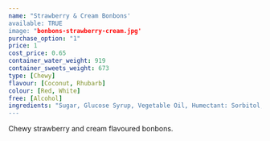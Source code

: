 ```yaml
---
name: "Strawberry & Cream Bonbons'
available: TRUE
image: "bonbons-strawberry-cream.jpg'
purchase_option: "1"
price: 1
cost_price: 0.65
container_water_weight: 919
container_sweets_weight: 673
type: [Chewy]
flavour: [Coconut, Rhubarb]
colour: [Red, White]
free: [Alcohol]
ingredients: "Sugar, Glucose Syrup, Vegetable Oil, Humectant: Sorbitol, Pork Gelatine, Citric Acid, Dextrose, Flavourings, Colour: E120, Emulisifier: Soya Lecithin'
---
```

Chewy strawberry and cream flavoured bonbons.